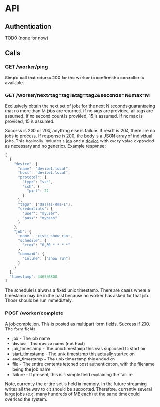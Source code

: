 # API

## Authentication

TODO (none for now)

## Calls

### GET /worker/ping

Simple call that returns 200 for the worker to confirm the controller is available.

### GET /worker/next?tag=tag1&tag=tag2&seconds=N&max=M

Exclusively obtain the next set of jobs for the next N seconds guaranteeing that no more than M jobs are returned. If no
tags are provided, all tags are assumed. If no second count is provided, 15 is assumed. If no max is provided, 15 is
assumed.

Success is 200 or 204, anything else is failure. If result is 204, there are no jobs to process. If response is 200, the
body is a JSON array of individual jobs. This basically includes a [job](jobs.md) and a [device](devices.md) with every
value expanded as necessary and no generics. Example response:

```js
[
  {
    "device": {
      "name": "device1.local",
      "host": "device1.local",
      "protocol": {
        "type": "ssh",
        "ssh": {
          "port": 22
        }
      },
      "tags": ["dallas-dmz-1"],
      "credentials": {
        "user": "myuser",
        "pass": "mypass"
      }
    },
    "job": {
      "name": "cisco_show_run",
      "schedule": {
        "cron": "0,30 * * * *"
      },
      "command": {
        "inline": ["show run"]
      }
    }
  },
  "timestamp": 446536800
]
```

The schedule is always a fixed unix timestamp. There are cases where a timestamp may be in the past because no worker
has asked for that job. Those should be run immediately.

### POST /worker/complete

A job completion. This is posted as multipart form fields. Success if 200. The form fields:

* job - The job name
* device - The device name (not host)
* job_timestamp - The unix timestamp this was supposed to start on
* start_timestamp - The unix timestamp this actually started on
* end_timestamp - The unix timestamp this ended on
* file - The entire contents fetched post authentication, with the filename being the job name
* failure - If present, this is a simple field explaining the failure

Note, currently the entire set is held in memory. In the future streaming writes all the way to git should be supported.
Therefore, currently several large jobs (e.g. many hundreds of MB each) at the same time could overload the system.